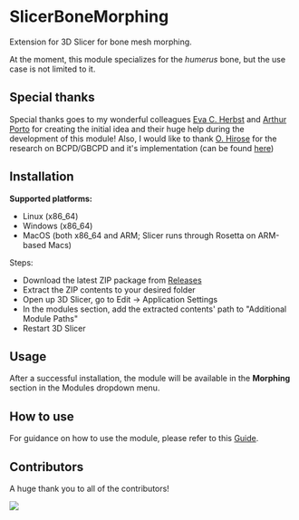 # SlicerBoneMorphing
Extension for 3D Slicer for bone mesh morphing.

At the moment, this module specializes for the *humerus* bone, but the use case is not limited to it. 

## Special thanks 
Special thanks goes to my wonderful colleagues [Eva C. Herbst](https://github.com/evaherbst) and [Arthur Porto](https://github.com/agporto) for creating the initial idea and their huge help during the development of this module! 
Also, I would like to thank [O. Hirose](https://github.com/ohirose) for the research on BCPD/GBCPD and it's implementation (can be found [here](https://github.com/ohirose/bcpd))

## Installation
**Supported platforms:**
- Linux (x86_64)
- Windows (x86_64)
- MacOS (both x86_64 and ARM; Slicer runs through Rosetta on ARM-based Macs)

Steps:
- Download the latest ZIP package from [Releases](https://github.com/HarryHeres/SlicerBoneMorphing/releases)
- Extract the ZIP contents to your desired folder
- Open up 3D Slicer, go to Edit -> Application Settings
- In the modules section, add the extracted contents' path to "Additional Module Paths" 
- Restart 3D Slicer

## Usage
After a successful installation, the module will be available in the **Morphing** section in the Modules dropdown menu. 

## How to use 
For guidance on how to use the module, please refer to this [Guide](./docs/how-to-use.md).

## Contributors
A huge thank you to all of the contributors! 

<a href="https://github.com/HarryHeres/SlicerBoneMorphing/graphs/contributors">
  <img src="https://contrib.rocks/image?repo=HarryHeres/SlicerBoneMorphing" />
</a>


